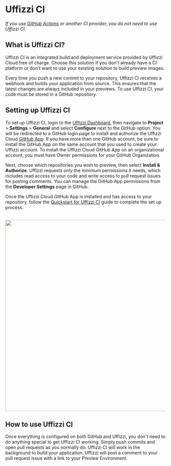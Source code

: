 # Uffizzi CI  
_If you use [GitHub Actions](https://github.com/features/actions) or another CI provider, you do not need to use Uffizzi CI._

## What is Uffizzi CI?
Uffizzi CI is an integrated build and deployment service provided by Uffizzi Cloud free of charge. Choose this solution if you don't already have a CI platform or don't want to use your existing solution to build preview images.

Every time you push a new commit to your repository, Uffizzi CI receives a webhook and builds your application from source. This ensures that the latest changes are always included in your previews. To use Uffizzi CI, your code must be stored in a GitHub repository.

## Setting up Uffizzi CI
To set up Uffizzi CI, login to the [Uffizzi Dashboard](https://app.uffizzi.com/sign_in), then navigate to **Project** > **Settings** > **General** and select **Configure** next to the GitHub option. You will be redirected to a GitHub login page to install and authorize the Uffizzi Cloud [GitHub App](https://docs.github.com/en/developers/apps/getting-started-with-apps/about-apps). If you have more than one GitHub account, be sure to install the GitHub App on the same account that you used to create your Uffizzi account. To install the Uffizzi Cloud GitHub App on an organizational account, you must have Owner permissions for your GitHub Organization.

Next, choose which repositories you wish to preview, then select **Install & Authorize**. Uffizzi requests only the minimum permissions it needs, which includes read access to your code and write access to pull request issues for posting comments. You can manage the GitHub App permissions from the **Developer Settings** page in GitHub.  

Once the Uffizzi Cloud GitHub App is installed and has access to your repository, follow the [Quickstart for Uffizzi CI](../quickstart-uffizzi-ci.md) guide to complete the set up process.  

&nbsp;  
<img src="../../assets/images/authorize-uffizzi.webp" width="600">

## How to use Uffizzi CI  
Once everything is configured on both GitHub and Uffizzi, you don't need to do anything special to get Uffizzi CI working. Simply push commits and open pull requests as you normally do. Uffizzi CI will work in the background to build your application. Uffizzi will post a comment to your pull request issue with a link to your Preview Environment.

&nbsp;  
&nbsp;  
